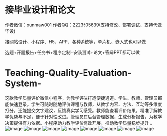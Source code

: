 # 接毕业设计和论文
作者微信：xunmaw001  作者QQ：2223505639(支持修改、部署调试、支持代做毕设)

接网站设计、小程序、H5、APP、各种系统等，单片机、嵌入式也可以做

选题+开题报告+任务书+程序定制+安装测试+论文+答辩PPT都可以做
# Teaching-Quality-Evaluation-System-
这款教学质量评价微信小程序，为教学评估打造便捷通道。学生、教师、管理员都能快速登录。学生可随时随地评价课程与教师，从教学内容、方法、互动等多维度打分，还能提交文字建议，反馈真实学习感受。教师能查看评价结果，精准了解教学优势与不足，便于针对性改进。管理员在后台管理数据，生成分析报告，为教学决策提供有力依据。小程序助力教学评价高效开展，推动教学质量稳步提升 。 
![image](https://github.com/user-attachments/assets/9ec2ed78-e7ee-48b8-82fd-5ac6decf2239)
![image](https://github.com/user-attachments/assets/2b1115bb-eebc-4012-823d-e216ebb0d620)
![image](https://github.com/user-attachments/assets/9f4e52fe-996f-4606-bc7c-f3ed869578d9)
![image](https://github.com/user-attachments/assets/ee5d97b9-703c-43f3-a919-af3c900c3ac1)
![image](https://github.com/user-attachments/assets/8d1a41ab-01c9-4a32-92bb-1be65c109ac0)
![image](https://github.com/user-attachments/assets/6e1d286a-8f01-4364-8dea-fd59c7f1456a)
![image](https://github.com/user-attachments/assets/b3aa5cd8-403d-4b38-a925-9ce35ef10702)
![image](https://github.com/user-attachments/assets/c7a4acbf-9ee6-4930-a48f-bbb95f0eae5b)
